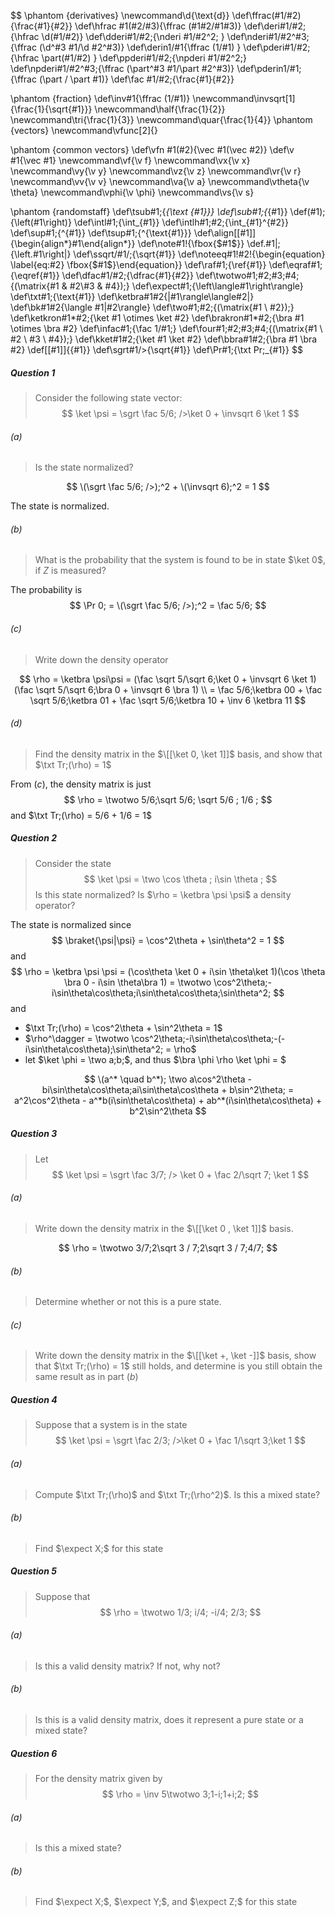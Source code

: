 $$
\phantom {derivatives}
\newcommand\d{\text{d}}
\def\ffrac(#1/#2){\frac{#1}{#2}}
\def\hfrac #1(#2/#3){\ffrac (#1#2/#1#3)}
\def\deri#1/#2;{\hfrac \d(#1/#2)}
\def\dderi#1/#2;{\nderi #1/#2^2; }
\def\nderi#1/#2^#3;{\ffrac (\d^#3 #1/\d #2^#3)}
\def\derin1/#1{\ffrac (1/#1) }
\def\pderi#1/#2;{\hfrac \part(#1/#2) }
\def\ppderi#1/#2;{\npderi #1/#2^2;}
\def\npderi#1/#2^#3;{\ffrac (\part^#3 #1/\part #2^#3)}
\def\pderin1/#1;{\ffrac (\part / \part #1)}
\def\fac #1/#2;{\frac{#1}{#2}}

\phantom {fraction}
\def\inv#1{\ffrac (1/#1)}
\newcommand\invsqrt[1]{\frac{1}{\sqrt{#1}}}
\newcommand\half{\frac{1}{2}}
\newcommand\tri{\frac{1}{3}}
\newcommand\quar{\frac{1}{4}}
\phantom {vectors}
\newcommand\vfunc[2]{}

\phantom {common vectors}
\def\vfn #1(#2){\vec #1(\vec #2)}
\def\v #1{\vec #1}
\newcommand\vf{\v f}
\newcommand\vx{\v x}
\newcommand\vy{\v y}
\newcommand\vz{\v z}
\newcommand\vr{\v r}
\newcommand\vv{\v v}
\newcommand\va{\v a}
\newcommand\vtheta{\v \theta}
\newcommand\vphi{\v \phi}
\newcommand\vs{\v s}

\phantom {randomstaff}
\def\tsub#1;{_{\text {#1}}}
\def\sub#1;{_{#1}}
\def\(#1);{\left(#1\right)}
\def\intl#1;{\int_{#1}}
\def\intlh#1;#2;{\int_{#1}^{#2}}
\def\sup#1;{^{#1}}
\def\tsup#1;{^{\text{#1}}}
\def\align[[#1]]{\begin{align*}#1\end{align*}}
\def\note#1!{\fbox{$#1$}}
\def\.#1|;{\left.#1\right|}
\def\ssqrt/#1/;{\sqrt{#1}}
\def\noteeq#1!#2!{\begin{equation} \label{eq:#2} \fbox{$#1$}\end{equation}}
\def\raf#1;{\ref{#1}}
\def\eqraf#1;{\eqref{#1}}
\def\dfac#1/#2;{\dfrac{#1}{#2}}
\def\twotwo#1;#2;#3;#4;{\(\matrix{#1 & #2\\#3 & #4});}
\def\expect#1;{\left\langle#1\right\rangle}
\def\txt#1;{\text{#1}}
\def\ketbra#1#2{|#1\rangle\langle#2|}
\def\bk#1#2{\langle #1|#2\rangle}
\def\two#1;#2;{\(\matrix{#1 \\ #2});}
\def\ketkron#1*#2;{\ket #1 \otimes \ket #2}
\def\brakron#1*#2;{\bra #1 \otimes \bra #2}
\def\infac#1;{\fac 1/#1;}
\def\four#1;#2;#3;#4;{\(\matrix{#1 \\ #2 \\ #3 \\ #4});}
\def\kket#1#2;{\ket #1 \ket #2}
\def\bbra#1#2;{\bra #1 \bra #2}
\def\[[#1]]{\{#1\}}
\def\sgrt#1/>{\sqrt{#1}}
\def\Pr#1;{\txt Pr;_{#1}}
$$

##### Question 1

>Consider the following state vector:
>$$
>\ket \psi = \sgrt \fac 5/6; />\ket 0 + \invsqrt 6 \ket 1
>$$

###### (a)

>Is the state normalized?

$$
\(\sgrt \fac 5/6; />);^2 + \(\invsqrt 6);^2 = 1
$$

The state is normalized.

###### (b)

>What is the probability that the system is found to be in state $\ket 0$, if $Z$ is measured?

The probability is
$$
\Pr 0; = \(\sgrt \fac 5/6; />);^2 = \fac 5/6;
$$

###### (c)

>Write down the density operator

$$
\rho = \ketbra \psi\psi = (\fac \sqrt 5/\sqrt 6;\ket 0 + \invsqrt 6 \ket 1)(\fac \sqrt 5/\sqrt 6;\bra 0 + \invsqrt 6 \bra 1) \\
= \fac 5/6;\ketbra 00 + \fac \sqrt 5/6;\ketbra 01 + \fac \sqrt 5/6;\ketbra 10 + \inv 6 \ketbra 11
$$

###### (d)

>Find the density matrix in the $\[[\ket 0, \ket 1]]$ basis, and show that $\txt Tr;(\rho) = 1$

From $(c)$, the density matrix is just
$$
\rho = \twotwo 5/6;\sqrt 5/6; \sqrt 5/6 ; 1/6 ;
$$
and $\txt Tr;(\rho) = 5/6 + 1/6 = 1$

##### Question 2

>Consider the state
>$$
>\ket \psi = \two \cos \theta ; i\sin \theta ;
>$$
>Is this state normalized? Is $\rho = \ketbra \psi \psi$ a density operator?

The state is normalized since
$$
\braket{\psi|\psi} = \cos^2\theta + \sin\theta^2 = 1
$$
and
$$
\rho = \ketbra \psi \psi = (\cos\theta \ket 0 + i\sin \theta\ket 1)(\cos \theta \bra 0 - i\sin \theta\bra 1) = \twotwo \cos^2\theta;-i\sin\theta\cos\theta;i\sin\theta\cos\theta;\sin\theta^2;
$$
and

* $\txt Tr;(\rho) = \cos^2\theta + \sin^2\theta = 1$
* $\rho^\dagger = \twotwo \cos^2\theta;-i\sin\theta\cos\theta;-(-i\sin\theta\cos\theta);\sin\theta^2; = \rho$
* let $\ket \phi = \two a;b;$, and thus $\bra \phi \rho \ket \phi = $

$$
\(a^* \quad b^*); \two a\cos^2\theta - bi\sin\theta\cos\theta;ai\sin\theta\cos\theta + b\sin^2\theta;
= a^2\cos^2\theta - a^*b(i\sin\theta\cos\theta) + ab^*(i\sin\theta\cos\theta) + b^2\sin^2\theta 
$$





##### Question 3

>Let
>$$
>\ket \psi = \sgrt \fac 3/7; /> \ket 0 + \fac 2/\sqrt 7; \ket 1
>$$

###### (a)

>Write down the density matrix in the $\[[\ket 0 , \ket 1]]$ basis.

$$
\rho = \twotwo 3/7;2\sqrt 3 / 7;2\sqrt 3 / 7;4/7;
$$

###### (b)

>Determine whether or not this is a pure state.



###### (c)

>Write down the density matrix in the $\[[\ket +, \ket -]]$ basis, show that $\txt Tr;(\rho) = 1$ still holds, and determine is you still obtain the same result as in part $(b)$

##### Question 4

>Suppose that a system is in the state
>$$
>\ket \psi = \sgrt \fac 2/3; />\ket 0 + \fac 1/\sqrt 3;\ket 1
>$$

###### (a)

>Compute $\txt Tr;(\rho)$ and $\txt Tr;(\rho^2)$. Is this a mixed state?

###### (b)

>Find $\expect X;$ for this state

##### Question 5

>Suppose that
>$$
>\rho = \twotwo 1/3; i/4; -i/4; 2/3;
>$$

###### (a)

>Is this a valid density matrix? If not, why not?

###### (b)

>Is this is a valid density matrix, does it represent a pure state or a mixed state?

##### Question 6

>For the density matrix given by
>$$
>\rho = \inv 5\twotwo 3;1-i;1+i;2;
>$$

###### (a)

> Is this a mixed state?

###### (b)

>Find $\expect X;$, $\expect Y;$, and $\expect Z;$ for this state